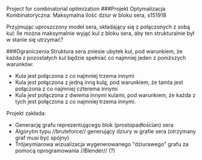 Project for combinatorial optimization
###Projekt Optymalizacja Kombinatoryczna: Maksymalna ilość dziur w bloku sera, s151918

Przyjmując uproszczony model sera, składający się z połączonych z sobą kul: Ile można maksymalnie wyjąć kul z bloku sera, aby ten strukturalnie był w stanie się utrzymać?

###Ograniczenia
Struktura sera zniesie ubytek kul, pod warunkiem, że każda z pozostałych kul będzie spełniać co najmniej jeden z poniższych warunków:
  * Kula jest połączona z co najmniej trzema innymi
  * Kula jest połączona z jedną inną kulą, pod warunkiem, że tamta jest połączona z co najmniej czterema innymi
  * Kula jest połączona z dwiema innymi kulami, pod warunkiem, że każda z tych jest połączona z co najmniej trzema innymi.

Projekt zakłada: 
  * Generację grafu reprezentującego blok (prostopadłościan) sera
  * Algorytm typu //bruteforce// generujący dziury w grafie sera (otrzymany graf musi być spójny)
  * Trójwymiarowa wizualizacja wygenerowanego "dziurawego" grafu za pomocą oprogramowania //Blender// (?)
